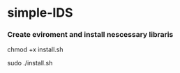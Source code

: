 # simple-IDS

### Create eviroment and install nescessary libraris
chmod +x install.sh

sudo ./install.sh

